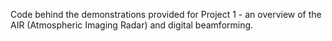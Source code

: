 Code behind the demonstrations provided for Project 1 - an overview of the AIR (Atmospheric Imaging Radar) and digital beamforming.
